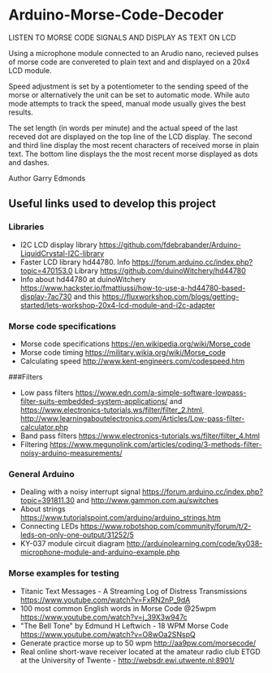 # Arduino-Morse-Code-Decoder

LISTEN TO MORSE CODE SIGNALS AND DISPLAY AS TEXT ON LCD

Using a microphone module connected to an Arudio nano, recieved pulses of morse code are convereted to plain text and and displayed on a 20x4 LCD module. 

Speed adjustment is set by a potentiometer to the sending speed of the morse or alternatively the unit can be set to automatic mode. While auto mode attempts to track the speed, manual mode usually gives the best results.

The set length (in words per minute) and the actual speed of the last receved dot are displayed on the top line of the LCD display. The second and third line display the most recent characters of received morse in plain text. The bottom line displays the the most recent morse displayed as dots and dashes.

Author Garry Edmonds

## Useful links used to develop this project
### Libraries
 - I2C LCD display library https://github.com/fdebrabander/Arduino-LiquidCrystal-I2C-library
 - Faster LCD library hd44780. Info https://forum.arduino.cc/index.php?topic=470153.0 Library https://github.com/duinoWitchery/hd44780
 - Info about hd44780 at duinoWitchery https://www.hackster.io/fmattiussi/how-to-use-a-hd44780-based-display-7ac730
    and this https://fluxworkshop.com/blogs/getting-started/lets-workshop-20x4-lcd-module-and-i2c-adapter
 
### Morse code specifications
 - Morse code specifications https://en.wikipedia.org/wiki/Morse_code
 - Morse code timing https://military.wikia.org/wiki/Morse_code
 - Calculating speed http://www.kent-engineers.com/codespeed.htm
 
###Filters
 - Low pass filters https://www.edn.com/a-simple-software-lowpass-filter-suits-embedded-system-applications/
    and https://www.electronics-tutorials.ws/filter/filter_2.html, http://www.learningaboutelectronics.com/Articles/Low-pass-filter-calculator.php
 - Band pass filters https://www.electronics-tutorials.ws/filter/filter_4.html
 - Filtering https://www.megunolink.com/articles/coding/3-methods-filter-noisy-arduino-measurements/
 
### General Arduino
 - Dealing with a noisy interrupt signal https://forum.arduino.cc/index.php?topic=391811.30 and http://www.gammon.com.au/switches
 - About strings https://www.tutorialspoint.com/arduino/arduino_strings.htm
 - Connecting LEDs https://www.robotshop.com/community/forum/t/2-leds-on-only-one-output/31252/5
 - KY-037 module circuit diagram http://arduinolearning.com/code/ky038-microphone-module-and-arduino-example.php
 
### Morse examples for testing
  - Titanic Text Messages - A Streaming Log of Distress Transmissions https://www.youtube.com/watch?v=FxRN2nP_9dA
  - 100 most common English words in Morse Code @25wpm https://www.youtube.com/watch?v=j_39X3w947c
  - "The Bell Tone" by Edmund H Leftwich - 18 WPM Morse Code https://www.youtube.com/watch?v=O8wOa2SNspQ
  - Generate practice morse up to 50 wpm http://aa9pw.com/morsecode/
  - Real online short-wave receiver located at the amateur radio club ETGD at the University of Twente - http://websdr.ewi.utwente.nl:8901/
